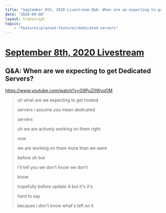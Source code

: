 ```yaml
---
title: "September 8th, 2020 Livestream Q&A: When are we expecting to get Dedicated Servers?"
date: "2020-09-08"
layout: transcript
topics:
    - "features/planned-features/dedicated-servers"
---
```

# [September 8th, 2020 Livestream](../2020-09-08.md)
## Q&A: When are we expecting to get Dedicated Servers?
https://www.youtube.com/watch?v=G9PuZ0WvoOM
> uh what are we expecting to get hosted
> 
> servers i assume you mean dedicated
> 
> servers
> 
> uh we are actively working on them right
> 
> now
> 
> we are working on them more than we were
> 
> before uh but
> 
> i'll tell you we don't know we don't
> 
> know
> 
> hopefully before update 4 but it's it's
> 
> hard to say
> 
> because i don't know what's left on it
> 
